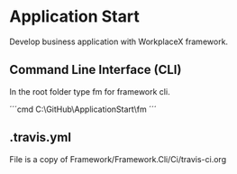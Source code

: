 # Application Start
Develop business application with WorkplaceX framework.

## Command Line Interface (CLI)
In the root folder type fm for framework cli.

´´´cmd
C:\GitHub\ApplicationStart\fm
´´´

## .travis.yml
File is a copy of Framework/Framework.Cli/Ci/travis-ci.org
